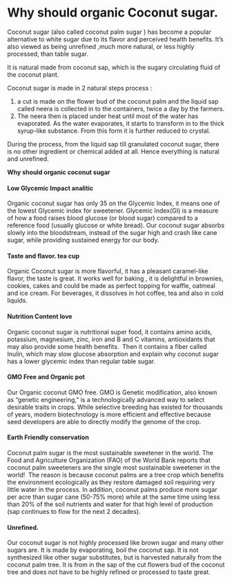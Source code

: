 # Why should organic Coconut sugar.
Coconut sugar (also called coconut palm sugar ) has become a popular alternative to white sugar due to its flavor and perceived health benefits. It’s also viewed as being unrefined ,much more natural, or less highly processed, than table sugar.

It is natural made from coconut sap, which is the sugary circulating fluid of the coconut plant.

Coconut sugar is made in 2 natural steps process :

1. a cut is made on the flower bud of the coconut palm and the liquid sap called neera is collected in to the containers, twice a day by the farmers.
1. The neera then is placed under heat until most of the water has evaporated. As the water evaporates, it starts to transform in to the thick syrup-like substance. From this form  it is further reduced to crystal.

During the process, from the liquid sap till granulated coconut sugar, there is no other ingredient or chemical added at all. Hence everything is natural and unrefined.

**Why should organic coconut sugar**

#### Low Glycemic Impact analitic
Organic coconut sugar has only 35 on the Glycemic Index, it means one of the lowest Glycemic index for sweetener.
Glycemic Index(GI) is a measure of how a food raises blood glucose (or blood sugar) compared to a reference food (usually glucose or white bread). Our coconut sugar absorbs slowly into the bloodstream, instead of the sugar high and crash like cane sugar, while providing sustained energy for our body.

#### Taste and flavor. tea cup
Organic Coconut sugar is more flavorful, it has a pleasant caramel-like flavor, the taste is great. It works well for baking , it is delightful in brownies, cookies, cakes and could be made as perfect topping for waffle, oatmeal and ice cream. 
For beverages, it dissolves in hot coffee, tea and also in cold liquids. 

#### Nutrition Content love
Organic coconut sugar is nutritional super food, it contains amino acids, potassium, magnesium, zinc, iron and B and C vitamins, antioxidants that may also provide some health benefits. 
Then it contains a fiber called Inulin, which may slow glucose absorption and explain why coconut sugar has a lower glycemic index than regular table sugar. 

#### GMO Free and Organic pot
Our Organic coconut GMO free.
GMO is Genetic modification, also known as “genetic engineering,” is a technologically advanced way to select desirable traits in crops. While selective breeding has existed for thousands of years, modern biotechnology is more efficient and effective because seed developers are able to directly modify the genome of the crop.

#### Earth Friendly conservation
Coconut palm sugar is the most sustainable sweetener in the world.
The Food and Agriculture Organization (FAO) of the World Bank reports that coconut palm sweeteners are the single most sustainable sweetener in the world! 
The reason is because coconut palms are a tree crop which benefits the environment ecologically as they restore damaged soil requiring very little water in the process. In addition, coconut palms produce more sugar per acre than sugar cane (50-75% more) while at the same time using less than 20% of the soil nutrients and water for that high level of production (sap continues to flow for the next 2 decades).

#### Unrefined.
Our coconut sugar is not highly processed like brown sugar and many other sugars are. It is made by evaporating, boil the coconut sap. It is not synthesized like other sugar substitutes, but is harvested naturally from the coconut palm tree. It is from in the sap of the cut flowers bud of the coconut tree and does not have to be highly refined or processed to taste great.